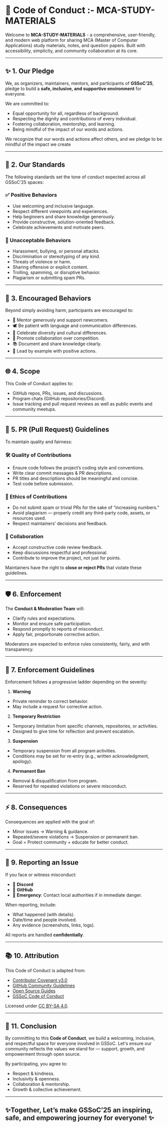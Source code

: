 # 🌱 Code of Conduct :- MCA-STUDY-MATERIALS  
 

Welcome to **MCA-STUDY-MATERIALS** - a comprehensive, user-friendly, and modern web platform for sharing MCA (Master of Computer Applications) study materials, notes, and question papers. Built with accessibility, simplicity, and community collaboration at its core.

---

## ✨ 1. Our Pledge  
 We, as organizers, maintainers, mentors, and participants of **GSSoC’25**, pledge to build a **safe, inclusive, and supportive environment** for everyone.  

We are committed to:  
-  Equal opportunity for all, regardless of background.  
-  Respecting the dignity and contributions of every individual.  
-  Fostering collaboration, mentorship, and learning.  
-  Being mindful of the impact of our words and actions. 

We recognize that our words and actions affect others, and we pledge to be mindful of the impact we create

---

## 📜 2. Our Standards  
The following standards set the tone of conduct expected across all GSSoC’25 spaces:
### ✅ Positive Behaviors  
-  Use welcoming and inclusive language.  
-  Respect different viewpoints and experiences.  
-  Help beginners and share knowledge generously.  
-  Provide constructive, solution-oriented feedback.  
-  Celebrate achievements and motivate peers.  

### 🚫 Unacceptable Behaviors  
-  Harassment, bullying, or personal attacks.  
-  Discrimination or stereotyping of any kind.  
-  Threats of violence or harm.  
-  Sharing offensive or explicit content.  
-  Trolling, spamming, or disruptive behavior.  
-  Plagiarism or submitting spam PRs.  

---

## 🌟 3. Encouraged Behaviors 
Beyond simply avoiding harm, participants are encouraged to: 
- 🙋 Mentor generously and support newcomers.  
- 🕊️ Be patient with language and communication differences.  
- 🎉 Celebrate diversity and cultural differences.  
- 🤗 Promote collaboration over competition.  
- 📚 Document and share knowledge clearly.  
- 🌟 Lead by example with positive actions.  

---

## 🌐 4. Scope  
This Code of Conduct applies to:  
-  GitHub repos, PRs, issues, and discussions.  
-  Program chats (GitHub repositories/Discord).  
-  Issue tracking and pull request reviews as well as  public events and community meetups.



---

## 🔀 5. PR (Pull Request) Guidelines

To maintain quality and fairness:
### 🛠️ Quality of Contributions  
- Ensure code follows the project’s coding style and conventions.
- Write clear commit messages & PR descriptions.  
- PR titles and descriptions should be meaningful and concise.
- Test code before submission.  

### 🎯 Ethics of Contributions  
- Do not submit spam or trivial PRs for the sake of “increasing numbers.”
- Avoid plagiarism — properly credit any third-party code, assets, or resources used.
- Respect maintainers’ decisions and feedback.  

### 👥 Collaboration  
- Accept constructive code review feedback.  
- Keep discussions respectful and professional.  
- Contribute to improve the project, not just for points.

Maintainers have the right to **close or reject PRs** that violate these guidelines.

---

## 🛡️ 6. Enforcement  
The **Conduct & Moderation Team** will:  
- Clarify rules and expectations.  
- Monitor and ensure safe participation.  
- Respond promptly to reports of misconduct.  
- Apply fair, proportionate corrective action.

Moderators are expected to enforce rules consistently, fairly, and with transparency. 

---

## 📏 7. Enforcement Guidelines  
Enforcement follows a progressive ladder depending on the severity:
1. **Warning**

  - Private reminder to correct behavior. 
  - May include a request for corrective action.

2. **Temporary Restriction**

  - Temporary limitation from specific channels, repositories, or activities.
  - Designed to give time for reflection and prevent escalation.
   
3. **Suspension**
  - Temporary suspension from all program activities.
  - Conditions may be set for re-entry (e.g., written acknowledgment, apology).


4. **Permanent Ban**

  - Removal & disqualification from program.
  - Reserved for repeated violations or severe misconduct.

---

## ⚡ 8. Consequences 
 Consequences are applied with the goal of: 
- Minor issues → Warning & guidance.  
- Repeated/severe violations → Suspension or permanent ban.  
- Goal = Protect community + educate for better conduct.  

---

## 📩 9. Reporting an Issue  
If you face or witness misconduct:  

- 📧 **Discord**
- 📧 **GitHiub**
- 🚨 **Emergency**: Contact local authorities if in immediate danger.  

When reporting, include:  
- What happened (with details).  
- Date/time and people involved.  
- Any evidence (screenshots, links, logs).  

All reports are handled **confidentially**.  

---

## 📚 10. Attribution  
This Code of Conduct is adapted from:  
- [Contributor Covenant v3.0](https://www.contributor-covenant.org/version/3/0/)  
- [GitHub Community Guidelines](https://docs.github.com/en/site-policy/github-terms/github-community-guidelines)  
- [Open Source Guides](https://opensource.guide/)
- [GSSoC Code of Conduct](https://gssoc-website-new-lovat.vercel.app/codeofconduct)

Licensed under [CC BY-SA 4.0](https://creativecommons.org/licenses/by-sa/4.0/).  

---

## 🌈 11. Conclusion  
By committing to this **Code of Conduct**, we build a welcoming, inclusive, and respectful space for everyone involved in GSSoC. Let's ensure our community reflects the values we stand for — support, growth, and empowerment through open source.

By participating, you agree to:  
-  Respect & kindness.  
-  Inclusivity & openness.  
-  Collaboration & mentorship.  
-  Growth & collective achievement.  

   
 
 ---
## ✨Together, Let’s make **GSSoC’25** an inspiring, safe, and empowering journey for everyone! ✨  

